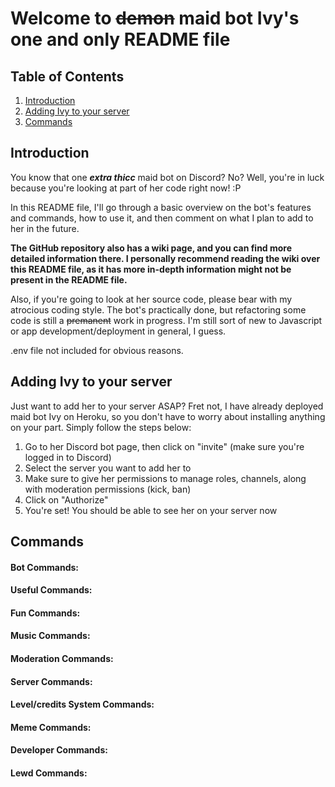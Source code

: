 # Welcome to ~~demon~~ maid bot Ivy's one and only README file


## Table of Contents
1. [Introduction](https://github.com/icw-Numen/ivy-bot/blob/master/README.md#introduction)
2. [Adding Ivy to your server](https://github.com/icw-Numen/ivy-bot/blob/master/README.md#adding-ivy-to-your-server)
3. [Commands](https://github.com/icw-Numen/ivy-bot#commands)


## Introduction
You know that one **_extra thicc_** maid bot on Discord? No? Well, you're in luck because you're looking at part of her code right now! :P

In this README file, I'll go through a basic overview on the bot's features and commands, how to use it, and then comment on what I plan to add to her in the future. 

**The GitHub repository also has a wiki page, and you can find more detailed information there. I personally recommend reading the wiki over this README file, as it has more in-depth information might not be present in the README file.**

Also, if you're going to look at her source code, please bear with my atrocious coding style. The bot's practically done, but refactoring some code is still a ~~premanent~~ work in progress. I'm still sort of new to Javascript or app development/deployment in general, I guess.

.env file not included for obvious reasons.


## Adding Ivy to your server
Just want to add her to your server ASAP? Fret not, I have already deployed maid bot Ivy on Heroku, so you don't have to worry about installing anything on your part. Simply follow the steps below:

1. Go to her Discord bot page, then click on "invite" (make sure you're logged in to Discord)
2. Select the server you want to add her to
3. Make sure to give her permissions to manage roles, channels, along with moderation permissions (kick, ban)
4. Click on "Authorize"
5. You're set! You should be able to see her on your server now


## Commands
#### Bot Commands:
#### Useful Commands:
#### Fun Commands:
#### Music Commands:
#### Moderation Commands:
#### Server Commands:
#### Level/credits System Commands:
#### Meme Commands:
#### Developer Commands:
#### Lewd Commands:

